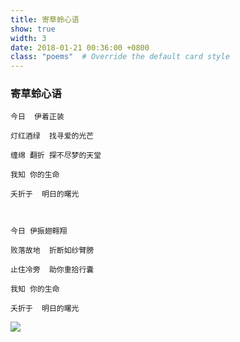 ```yaml
---
title: 寄草蛉心语
show: true
width: 3
date: 2018-01-21 00:36:00 +0800
class: "poems"  # Override the default card style
---
```


### 寄草蛉心语

```angular2html
今日  伊着正装

灯红酒绿  找寻爱的光芒

缠绵 翻折 探不尽梦的天堂

我知 你的生命

夭折于  明日的曙光



今日 伊振翅翱翔

败落故地  折断如纱臂膀

止住冷旁  助你重拾行囊

我知 你的生命

夭折于  明日的曙光
```

<div>
<img src="{{ 'assets/images/poems/chrysopaperla.jfif' | relative_url }}" class="img-fluid rounded" >
</div>